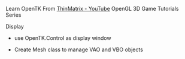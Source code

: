 Learn OpenTK From [ThinMatrix - YouTube](https://www.youtube.com/channel/UCUkRj4qoT1bsWpE_C8lZYoQ) OpenGL 3D Game Tutorials Series



Display

* use OpenTK.Control as display window

* Create Mesh class to manage VAO and VBO objects 


